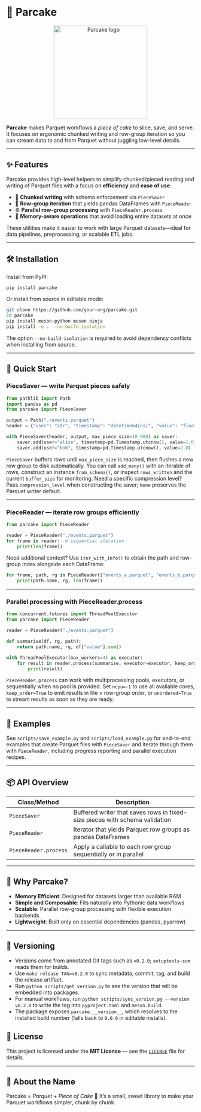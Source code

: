 # 🧁 Parcake

<p align="center">
  <img src="media/parcake.png" alt="Parcake logo" width="250"/>
</p>

**Parcake** makes Parquet workflows a *piece of cake* to slice, save, and serve.
It focuses on ergonomic chunked writing and row-group iteration so you can
stream data to and from Parquet without juggling low-level details.

---

## ✨ Features

Parcake provides high-level helpers to simplify chunked/pieced reading and
writing of Parquet files with a focus on **efficiency** and **ease of use**:

- 🍰 **Chunked writing** with schema enforcement via `PieceSaver`
- 🔁 **Row-group iteration** that yields pandas DataFrames with `PieceReader`
- ⚙️ **Parallel row-group processing** with `PieceReader.process`
- 💾 **Memory-aware operations** that avoid loading entire datasets at once

These utilities make it easier to work with large Parquet datasets—ideal for
data pipelines, preprocessing, or scalable ETL jobs.

---

## 🛠️ Installation

Install from PyPI:

```bash
pip install parcake
```

Or install from source in editable mode:

```bash
git clone https://github.com/your-org/parcake.git
cd parcake
pip install meson-python meson ninja
pip install -e . --no-build-isolation
```

The option `--no-build-isolation` is required to avoid dependency conflicts when
installing from source.

---

## 🚀 Quick Start

### PieceSaver — write Parquet pieces safely

```python
from pathlib import Path
import pandas as pd
from parcake import PieceSaver

output = Path("./events.parquet")
header = {"user": "str", "timestamp": "datetime64[ns]", "value": "float"}

with PieceSaver(header, output, max_piece_size=10_000) as saver:
    saver.add(user="alice", timestamp=pd.Timestamp.utcnow(), value=1.0)
    saver.add(user="bob", timestamp=pd.Timestamp.utcnow(), value=2.0)
```

`PieceSaver` buffers rows until `max_piece_size` is reached, then flushes a new
row group to disk automatically. You can call `add_many()` with an iterable of
rows, construct an instance `from_schema()`, or inspect `rows_written` and the
current `buffer_size` for monitoring. Need a specific compression level? Pass
`compression_level` when constructing the saver; `None` preserves the Parquet
writer default.

---

### PieceReader — iterate row groups efficiently

```python
from parcake import PieceReader

reader = PieceReader("./events.parquet")
for frame in reader:  # sequential iteration
    print(len(frame))
```

Need additional context? Use `iter_with_info()` to obtain the path and row-group
index alongside each DataFrame:

```python
for frame, path, rg in PieceReader(["events_a.parquet", "events_b.parquet"]).iter_with_info():
    print(path.name, rg, len(frame))
```

---

### Parallel processing with PieceReader.process

```python
from concurrent.futures import ThreadPoolExecutor
from parcake import PieceReader

reader = PieceReader("./events.parquet")

def summarise(df, rg, path):
    return path.name, rg, df["value"].sum()

with ThreadPoolExecutor(max_workers=4) as executor:
    for result in reader.process(summarise, executor=executor, keep_order=True):
        print(result)
```

`PieceReader.process` can work with multiprocessing pools, executors, or
sequentially when no pool is provided. Set `ncpu=-1` to use all available cores,
`keep_order=True` to emit results in file × row-group order, or `unordered=True`
to stream results as soon as they are ready.

---

## 🧪 Examples

See `scripts/save_example.py` and `scripts/load_example.py` for end-to-end
examples that create Parquet files with `PieceSaver` and iterate through them
with `PieceReader`, including progress reporting and parallel execution recipes.

---

## 📦 API Overview

| Class/Method | Description |
|--------------|-------------|
| `PieceSaver` | Buffered writer that saves rows in fixed-size pieces with schema validation |
| `PieceReader` | Iterator that yields Parquet row groups as pandas DataFrames |
| `PieceReader.process` | Apply a callable to each row group sequentially or in parallel |

---

## 🧠 Why Parcake?

- **Memory Efficient**: Designed for datasets larger than available RAM
- **Simple and Composable**: Fits naturally into Pythonic data workflows
- **Scalable**: Parallel row-group processing with flexible execution backends
- **Lightweight**: Built only on essential dependencies (pandas, pyarrow)

---

## 🔖 Versioning

- Versions come from annotated Git tags such as `v0.2.0`; `setuptools-scm` reads them for builds.
- Use `make release TAG=v0.2.0` to sync metadata, commit, tag, and build the release artifact.
- Run `python scripts/get_version.py` to see the version that will be embedded into packages.
- For manual workflows, run `python scripts/sync_version.py --version v0.2.0` to write the tag into `pyproject.toml` and `meson.build`.
- The package exposes `parcake.__version__`, which resolves to the installed build number (falls back to `0.0.0` in editable installs).

## 📜 License

This project is licensed under the **MIT License** — see the [`LICENSE`](LICENSE)
file for details.

---

## 🧁 About the Name

Parcake = *Parquet* + *Piece of Cake* 🍰
It’s a small, sweet library to make your Parquet workflows simpler, chunk by
chunk.

